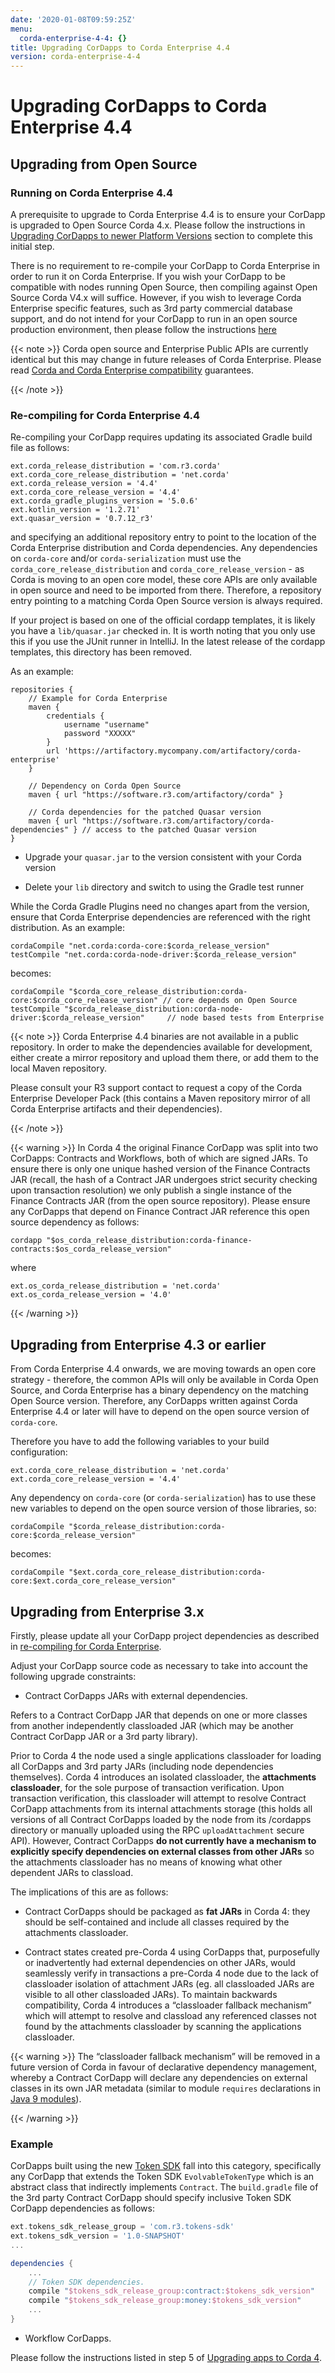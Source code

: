 ```yaml
---
date: '2020-01-08T09:59:25Z'
menu:
  corda-enterprise-4-4: {}
title: Upgrading CorDapps to Corda Enterprise 4.4
version: corda-enterprise-4-4
---
```




# Upgrading CorDapps to Corda Enterprise 4.4


## Upgrading from Open Source


### Running on Corda Enterprise 4.4

A prerequisite to upgrade to Corda Enterprise 4.4 is to ensure your CorDapp is upgraded to Open Source Corda 4.x.
                    Please follow the instructions in [Upgrading CorDapps to newer Platform Versions](app-upgrade-notes.md) section to complete this initial step.

There is no requirement to re-compile your CorDapp to Corda Enterprise in order to run it on Corda Enterprise. If you wish your CorDapp to
                    be compatible with nodes running Open Source, then compiling against Open Source Corda V4.x will suffice.
                    However, if you wish to leverage Corda Enterprise specific features, such as 3rd party commercial database support, and do not intend
                    for your CorDapp to run in an open source production environment, then please follow the instructions [here](#recompiling-for-enterprise)


{{< note >}}
Corda open source and Enterprise Public APIs are currently identical but this may change in future releases of Corda Enterprise.
                        Please read [Corda and Corda Enterprise compatibility](version-compatibility.md) guarantees.

{{< /note >}}

### Re-compiling for Corda Enterprise 4.4

Re-compiling your CorDapp requires updating its associated Gradle build file as follows:

```shell
ext.corda_release_distribution = 'com.r3.corda'
ext.corda_core_release_distribution = 'net.corda'
ext.corda_release_version = '4.4'
ext.corda_core_release_version = '4.4'
ext.corda_gradle_plugins_version = '5.0.6'
ext.kotlin_version = '1.2.71'
ext.quasar_version = '0.7.12_r3'
```
and specifying an additional repository entry to point to the location of the Corda Enterprise distribution and Corda dependencies. Any
                    dependencies on `corda-core` and/or `corda-serialization` must use the `corda_core_release_distribution` and
                    `corda_core_release_version` - as Corda is moving to an open core model, these core APIs are only available in open source and need to
                    be imported from there. Therefore, a repository entry pointing to a matching Corda Open Source version is always required.

If your project is based on one of the official cordapp templates, it is likely you have a `lib/quasar.jar` checked in.  It is worth noting
                    that you only use this if you use the JUnit runner in IntelliJ.  In the latest release of the cordapp templates, this directory has
                    been removed.

As an example:

```shell
repositories {
    // Example for Corda Enterprise
    maven {
        credentials {
            username "username"
            password "XXXXX"
        }
        url 'https://artifactory.mycompany.com/artifactory/corda-enterprise'
    }

    // Dependency on Corda Open Source
    maven { url "https://software.r3.com/artifactory/corda" }

    // Corda dependencies for the patched Quasar version
    maven { url "https://software.r3.com/artifactory/corda-dependencies" } // access to the patched Quasar version
}
```

* Upgrade your `quasar.jar` to the version consistent with your Corda version


* Delete your `lib` directory and switch to using the Gradle test runner


While the Corda Gradle Plugins need no changes apart from the version, ensure that Corda Enterprise dependencies are referenced with the right distribution. As an example:

```shell
cordaCompile "net.corda:corda-core:$corda_release_version"
testCompile "net.corda:corda-node-driver:$corda_release_version"
```
becomes:

```shell
cordaCompile "$corda_core_release_distribution:corda-core:$corda_core_release_version" // core depends on Open Source
testCompile "$corda_release_distribution:corda-node-driver:$corda_release_version"     // node based tests from Enterprise
```

{{< note >}}
Corda Enterprise 4.4 binaries are not available in a public repository. In order to make the dependencies available for development, either
                        create a mirror repository and upload them there, or add them to the local Maven repository.

Please consult your R3 support contact to request a copy of the Corda Enterprise Developer Pack (this contains a Maven repository mirror
                        of all Corda Enterprise artifacts and their dependencies).

{{< /note >}}

{{< warning >}}
In Corda 4 the original Finance CorDapp was split into two CorDapps: Contracts and Workflows, both of which are signed JARs.
                        To ensure there is only one unique hashed version of the Finance Contracts JAR (recall, the hash of a Contract JAR undergoes strict
                        security checking upon transaction resolution) we only publish a single instance of the Finance Contracts JAR (from the open source repository).
                        Please ensure any CorDapps that depend on Finance Contract JAR reference this open source dependency as follows:

```shell
cordapp "$os_corda_release_distribution:corda-finance-contracts:$os_corda_release_version"
```
where

```shell
ext.os_corda_release_distribution = 'net.corda'
ext.os_corda_release_version = '4.0'
```
{{< /warning >}}


## Upgrading from Enterprise 4.3 or earlier

From Corda Enterprise 4.4 onwards, we are moving towards an open core strategy - therefore, the common APIs will only be available in Corda
                Open Source, and Corda Enterprise has a binary dependency on the matching Open Source version. Therefore, any CorDapps written against
                Corda Enterprise 4.4 or later will have to depend on the open source version of `corda-core`.

Therefore you have to add the following variables to your build configuration:

```shell
ext.corda_core_release_distribution = 'net.corda'
ext.corda_core_release_version = '4.4'
```
Any dependency on `corda-core` (or `corda-serialization`) has to use these new variables to depend on the open source version of those
                libraries, so:

```shell
cordaCompile "$corda_release_distribution:corda-core:$corda_release_version"
```
becomes:

```shell
cordaCompile "$ext.corda_core_release_distribution:corda-core:$ext.corda_core_release_version"
```

## Upgrading from Enterprise 3.x

Firstly, please update all your CorDapp project dependencies as described in [re-compiling for Corda Enterprise](#recompiling-for-enterprise).

Adjust your CorDapp source code as necessary to take into account the following upgrade constraints:


* Contract CorDapps JARs with external dependencies.

Refers to a Contract CorDapp JAR that depends on one or more classes from another independently classloaded JAR (which may be another
                        Contract CorDapp JAR or a 3rd party library).

Prior to Corda 4 the node used a single applications classloader for loading all CorDapps and 3rd party JARs (including node dependencies
                        themselves). Corda 4 introduces an isolated classloader, the **attachments classloader**, for the sole purpose of transaction verification.
                        Upon transaction verification, this classloader will attempt to resolve Contract CorDapp attachments from its internal attachments storage
                        (this holds all versions of all Contract CorDapps loaded by the node from its /cordapps directory or manually uploaded using the RPC
                        `uploadAttachment` secure API). However, Contract CorDapps **do not currently have a mechanism to explicitly specify dependencies on
                            external classes from other JARs** so the attachments classloader has no means of knowing what other dependent JARs to classload.

The implications of this are as follows:


* Contract CorDapps should be packaged as **fat JARs** in Corda 4: they should be self-contained and include all classes required by the attachments classloader.


* Contract states created pre-Corda 4 using CorDapps that, purposefully or inadvertently had external dependencies on other JARs, would
                                seamlessly verify in transactions a pre-Corda 4 node due to the lack of classloader isolation of attachment JARs (eg. all classloaded JARs are visible to
                                all other classloaded JARs). To maintain backwards compatibility, Corda 4 introduces a “classloader fallback mechanism” which will attempt to
                                resolve and classload any referenced classes not found by the attachments classloader by scanning the applications classloader.




{{< warning >}}
The “classloader fallback mechanism” will be removed in a future version of Corda in favour of declarative dependency management,
                    whereby a Contract CorDapp will declare any dependencies on external classes in its own JAR metadata (similar to module `requires`
                    declarations in [Java 9 modules](https://www.oracle.com/corporate/features/understanding-java-9-modules.html)).

{{< /warning >}}


### Example

CorDapps built using the new [Token SDK](https://github.com/corda/token-sdk) fall into this category, specifically any CorDapp that
                    extends the Token SDK `EvolvableTokenType` which is an abstract class that indirectly implements `Contract`. The `build.gradle`
                    file of the 3rd party Contract CorDapp should specify inclusive Token SDK CorDapp dependencies as follows:

```groovy
ext.tokens_sdk_release_group = 'com.r3.tokens-sdk'
ext.tokens_sdk_version = '1.0-SNAPSHOT'
...

dependencies {
    ...
    // Token SDK dependencies.
    compile "$tokens_sdk_release_group:contract:$tokens_sdk_version"
    compile "$tokens_sdk_release_group:money:$tokens_sdk_version"
    ...
}
```

* Workflow CorDapps.

Please follow the instructions listed in step 5 of [Upgrading apps to Corda 4](app-upgrade-notes.md#cordapp-upgrade-finality-flow-ref).



